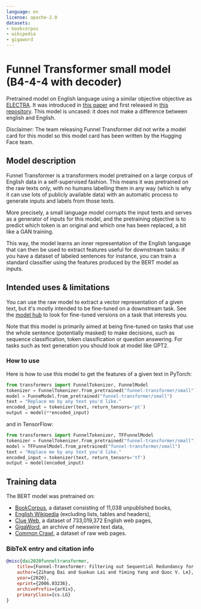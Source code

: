 ```yaml
---
language: en
license: apache-2.0
datasets:
- bookcorpus
- wikipedia
- gigaword
---
```


# Funnel Transformer small model (B4-4-4 with decoder)

Pretrained model on English language using a similar objective objective as [ELECTRA](https://huggingface.co/transformers/model_doc/electra.html). It was introduced in
[this paper](https://arxiv.org/pdf/2006.03236.pdf) and first released in
[this repository](https://github.com/laiguokun/Funnel-Transformer). This model is uncased: it does not make a difference
between english and English.

Disclaimer: The team releasing Funnel Transformer did not write a model card for this model so this model card has been
written by the Hugging Face team.

## Model description

Funnel Transformer is a transformers model pretrained on a large corpus of English data in a self-supervised fashion. This means it
was pretrained on the raw texts only, with no humans labelling them in any way (which is why it can use lots of
publicly available data) with an automatic process to generate inputs and labels from those texts. 

More precisely, a small language model corrupts the input texts and serves as a generator of inputs for this model, and
the pretraining objective is to predict which token is an original and which one has been replaced, a bit like a GAN training.

This way, the model learns an inner representation of the English language that can then be used to extract features
useful for downstream tasks: if you have a dataset of labeled sentences for instance, you can train a standard
classifier using the features produced by the BERT model as inputs.

## Intended uses & limitations

You can use the raw model to extract a vector representation of a given text, but it's mostly intended to
be fine-tuned on a downstream task. See the [model hub](https://huggingface.co/models?filter=funnel-transformer) to look for
fine-tuned versions on a task that interests you.

Note that this model is primarily aimed at being fine-tuned on tasks that use the whole sentence (potentially masked)
to make decisions, such as sequence classification, token classification or question answering. For tasks such as text
generation you should look at model like GPT2.

### How to use


Here is how to use this model to get the features of a given text in PyTorch:

```python
from transformers import FunnelTokenizer, FunnelModel
tokenizer = FunnelTokenizer.from_pretrained("funnel-transformer/small")
model = FunneModel.from_pretrained("funnel-transformer/small")
text = "Replace me by any text you'd like."
encoded_input = tokenizer(text, return_tensors='pt')
output = model(**encoded_input)
```

and in TensorFlow:

```python
from transformers import FunnelTokenizer, TFFunnelModel
tokenizer = FunnelTokenizer.from_pretrained("funnel-transformer/small")
model = TFFunnelModel.from_pretrained("funnel-transformer/small")
text = "Replace me by any text you'd like."
encoded_input = tokenizer(text, return_tensors='tf')
output = model(encoded_input)
```

## Training data

The BERT model was pretrained on:
- [BookCorpus](https://yknzhu.wixsite.com/mbweb), a dataset consisting of 11,038 unpublished books,
- [English Wikipedia](https://en.wikipedia.org/wiki/English_Wikipedia) (excluding lists, tables and headers),
- [Clue Web](https://lemurproject.org/clueweb12/), a dataset of 733,019,372 English web pages,
- [GigaWord](https://catalog.ldc.upenn.edu/LDC2011T07), an archive of newswire text data,
- [Common Crawl](https://commoncrawl.org/), a dataset of raw web pages.


### BibTeX entry and citation info

```bibtex
@misc{dai2020funneltransformer,
    title={Funnel-Transformer: Filtering out Sequential Redundancy for Efficient Language Processing},
    author={Zihang Dai and Guokun Lai and Yiming Yang and Quoc V. Le},
    year={2020},
    eprint={2006.03236},
    archivePrefix={arXiv},
    primaryClass={cs.LG}
}
```

